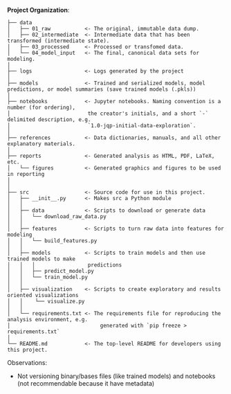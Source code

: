 **Project Organization**:



    ├── data
    │   ├── 01_raw           <- The original, immutable data dump.
    │   ├── 02_intermediate  <- Intermediate data that has been transformed (intermediate state).
    │   ├── 03_processed     <- Processed or transfomed data.
    │   └── 04_model_input   <- The final, canonical data sets for modeling.
    │
    ├── logs                 <- Logs generated by the project
    │
    ├── models               <- Trained and serialized models, model predictions, or model summaries (save trained models (.pkls))
    │
    ├── notebooks            <- Jupyter notebooks. Naming convention is a number (for ordering),
    │                         the creator's initials, and a short `-` delimited description, e.g.
    │                         `1.0-jqp-initial-data-exploration`.
    │
    ├── references           <- Data dictionaries, manuals, and all other explanatory materials.
    │
    ├── reports              <- Generated analysis as HTML, PDF, LaTeX, etc.
    │   └── figures          <- Generated graphics and figures to be used in reporting
    │
    │
    ├── src                  <- Source code for use in this project.
    │   ├── __init__.py      <- Makes src a Python module
    │   │
    │   ├── data             <- Scripts to download or generate data
    │   │   └── download_raw_data.py
    │   │
    │   ├── features         <- Scripts to turn raw data into features for modeling
    │   │   └── build_features.py
    │   │
    │   ├── models           <- Scripts to train models and then use trained models to make
    │   │   │                 predictions
    │   │   ├── predict_model.py
    │   │   └── train_model.py
    │   │
    │   ├── visualization    <- Scripts to create exploratory and results oriented visualizations
    │   │    └── visualize.py
    │   │
    │   └── requirements.txt <- The requirements file for reproducing the analysis environment, e.g.
    │                             generated with `pip freeze > requirements.txt`
    │
    └── README.md            <- The top-level README for developers using this project.

Observations:
- Not versioning binary/bases files (like trained models) and notebooks (not recommendable because it have metadata)
